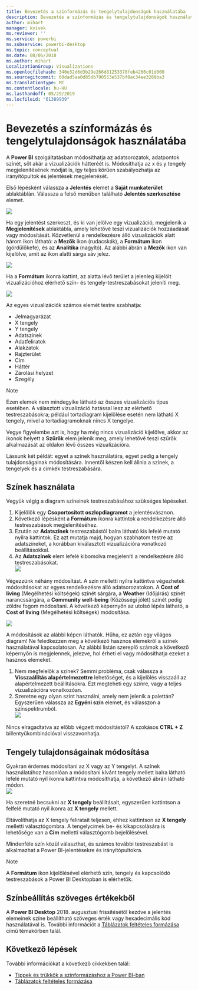 ```yaml
---
title: Bevezetés a színformázás és tengelytulajdonságok használatába
description: Bevezetés a színformázás és tengelytulajdonságok használatába
author: mihart
manager: kvivek
ms.reviewer: ''
ms.service: powerbi
ms.subservice: powerbi-desktop
ms.topic: conceptual
ms.date: 08/06/2018
ms.author: mihart
LocalizationGroup: Visualizations
ms.openlocfilehash: 340e32d6d3b29e266d81253378feb4266c01d000
ms.sourcegitcommit: 60dad5aa0d85db790553e537bf8ac34ee3289ba3
ms.translationtype: MT
ms.contentlocale: hu-HU
ms.lasthandoff: 05/29/2019
ms.locfileid: "61389939"
---
```

# <a name="getting-started-with-color-formatting-and-axis-properties"></a>Bevezetés a színformázás és tengelytulajdonságok használatába
A **Power BI** szolgáltatásban módosíthatja az adatsorozatok, adatpontok színét, sőt akár a vizualizációk hátteréét is. Módosíthatja az x és y tengely megjelenítésének módját is, így teljes körűen szabályozhatja az irányítópultok és jelentések megjelenését.

Első lépésként válassza a **Jelentés** elemet a **Saját munkaterület** ablaktáblán. Válassza a felső menüben található **Jelentés szerkesztése** elemet.  

![](media/service-getting-started-with-color-formatting-and-axis-properties/gettingstartedcolor_1a.png)

Ha egy jelentést szerkeszt, és ki van jelölve egy vizualizáció, megjelenik a **Megjelenítések** ablaktábla, amely lehetővé teszi vizualizációk hozzáadását vagy módosítását. Közvetlenül a rendelkezésre álló vizualizációk alatt három ikon látható: a **Mezők** ikon (rudacskák), a **Formátum** ikon (gördülőkefe), és az **Analitika** (nagyító). Az alábbi ábrán a **Mezők** ikon van kijelölve, amit az ikon alatti sárga sáv jelez.

![](media/service-getting-started-with-color-formatting-and-axis-properties/gettingstartedcolor_2a.png)

Ha a **Formátum** ikonra kattint, az alatta lévő terület a jelenleg kijelölt vizualizációhoz elérhető szín- és tengely-testreszabásokat jeleníti meg.  

![](media/service-getting-started-with-color-formatting-and-axis-properties/gettingstartedcolor_3a.png)

Az egyes vizualizációk számos elemét testre szabhatja:

* Jelmagyarázat
* X tengely
* Y tengely
* Adatszínek
* Adatfeliratok
* Alakzatok
* Rajzterület
* Cím
* Háttér
* Zárolási helyzet
* Szegély

> [!NOTE]
>  
> Ezen elemek nem mindegyike látható az összes vizualizációs típus esetében. A választott vizualizáció hatással lesz az elérhető testreszabásokra; például tortadiagram kijelölése esetén nem látható X tengely, mivel a tortadiagramoknak nincs X tengelye.

Vegye figyelembe azt is, hogy ha még nincs vizualizáció kijelölve, akkor az ikonok helyett a **Szűrők** elem jelenik meg, amely lehetővé teszi szűrők alkalmazását az oldalon lévő összes vizualizációra.

Lássunk két példát: egyet a színek használatára, egyet pedig a tengely tulajdonságainak módosítására. Innentől készen kell állnia a színek, a tengelyek és a címkék testreszabására.

## <a name="working-with-colors"></a>Színek használata

Vegyük végig a diagram színeinek testreszabásához szükséges lépéseket.

1. Kijelölök egy **Csoportosított oszlopdiagramot** a jelentésvásznon.
2. Következő lépésként a **Formátum** ikonra kattintok a rendelkezésre álló testreszabások megjelenítéséhez.
3. Ezután az **Adatszínek** testreszabástól balra látható kis lefelé mutató nyílra kattintok. Ez azt mutatja majd, hogyan szabhatom testre az adatszíneket, a korábban kiválasztott vizualizációra vonatkozó beállításokkal.
4. Az **Adatszínek** elem lefelé kibomolva megjeleníti a rendelkezésre álló testreszabásokat.  
   ![](media/service-getting-started-with-color-formatting-and-axis-properties/gettingstartedcolor_4a.png)

Végezzünk néhány módosítást. A szín melletti nyílra kattintva végezhetek módosításokat az egyes rendelkezésre álló adatsorozatokon. A **Cost of living** (Megélhetési költségek) színét sárgára, a **Weather** (Időjárás) színét narancssárgára, a **Community well-being** (Közösségi jólét) színét pedig zöldre fogom módosítani. A következő képernyőn az utolsó lépés látható, a **Cost of living** (Megélhetési költségek) módosítása.  

![](media/service-getting-started-with-color-formatting-and-axis-properties/gettingstartedcolor_5a.png)

A módosítások az alábbi képen láthatók. Hűha, ez aztán egy világos diagram! Ne feledkezzen meg a következő hasznos elemekről a színek használatával kapcsolatosan. Az alábbi listán szereplő számok a következő képernyőn is megjelennek, jelezve, hol érheti el vagy módosíthatja ezeket a hasznos elemeket.

1. Nem megfelelők a színek? Semmi probléma, csak válassza a **Visszaállítás alapértelmezettre** lehetőséget, és a kijelölés visszaáll az alapértelmezett beállításokra. Ezt megteheti egy színre, vagy a teljes vizualizációra vonatkozóan.
2. Szeretne egy olyan színt használni, amely nem jelenik a palettán? Egyszerűen válassza az **Egyéni szín** elemet, és válasszon a színspektrumból.  
   ![](media/service-getting-started-with-color-formatting-and-axis-properties/gettingstartedcolor_6a.png)

Nincs elragadtatva az előbb végzett módosítástól? A szokásos **CTRL + Z** billentyűkombinációval visszavonhatja.

## <a name="changing-axis-properties"></a>Tengely tulajdonságainak módosítása

Gyakran érdemes módosítani az X vagy az Y tengelyt. A színek használatához hasonlóan a módosítani kívánt tengely mellett balra látható lefelé mutató nyíl ikonra kattintva módosíthatja, a következő ábrán látható módon.  
![](media/service-getting-started-with-color-formatting-and-axis-properties/gettingstartedcolor_7a.png)

Ha szeretné becsukni az **X tengely** beállításait, egyszerűen kattintson a felfelé mutató nyíl ikonra az **X tengely** mellett.

Eltávolíthatja az X tengely feliratait teljesen, ehhez kattintson az **X tengely** melletti választógombra. A tengelycímek be- és kikapcsolására is lehetősége van a **Cím** melletti választógomb bejelölésével.  

Mindenféle szín közül választhat, és számos további testreszabást is alkalmazhat a Power BI-jelentésekre és irányítópultokra.

> [!NOTE]
>  
> A **Formátum** ikon kijelölésével elérhető szín, tengely és kapcsolódó testreszabások a Power BI Desktopban is elérhetők.

## <a name="setting-color-from-text-values"></a>Színbeállítás szöveges értékekből

A **Power BI Desktop** 2018. augusztusi frissítésétől kezdve a jelentés elemeinek színe beállítható szöveges érték vagy hexadecimális kód használatával is. További információt a [Táblázatok feltételes formázása](../desktop-conditional-table-formatting.md) című témakörben talál.


## <a name="next-steps"></a>Következő lépések
További információkat a következő cikkekben talál:  

* [Tippek és trükkök a színformázáshoz a Power BI-ban](service-tips-and-tricks-for-color-formatting.md)  
* [Táblázatok feltételes formázása](../desktop-conditional-table-formatting.md)

